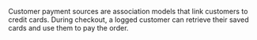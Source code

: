Customer payment sources are association models that link customers to credit cards. During checkout, a logged customer can retrieve their saved cards and use them to pay the order.
